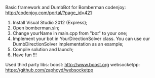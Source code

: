Basic framework and DumbBot for Bomberman codenjoy: http://codenjoy.com/portal/?page_id=421


1. Install Visual Studio 2012 (Express);
2. Open bomberman.sln;
3. Change yourName in main.cpp from "_bot_" to your one;
4. Implement your bot in YourDirectionSolver class. You can use our DumbDirectionSolver implementation as an example;
5. Compile solution and launch;
6. Have fun !!!


Used third party libs:
boost: http://www.boost.org
websocketpp: https://github.com/zaphoyd/websocketpp
